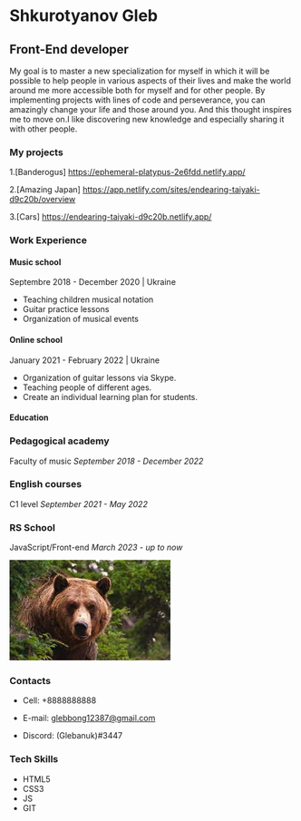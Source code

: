 # Shkurotyanov Gleb

## Front-End developer

My goal is to master a new specialization for myself in which it will be possible to help people in various aspects of their lives and make the world around me more accessible both for myself and for other people. By implementing projects with lines of code and perseverance, you can amazingly change your life and those around you. And this thought inspires me to move on.I like discovering new knowledge and especially sharing it with other people.

### My projects

1.[Banderogus]
<https://ephemeral-platypus-2e6fdd.netlify.app/>

2.[Amazing Japan]
<https://app.netlify.com/sites/endearing-taiyaki-d9c20b/overview>

3.[Cars]
<https://endearing-taiyaki-d9c20b.netlify.app/>

### Work Experience

#### Music school

Septembre 2018 - December 2020 | Ukraine

* Teaching children musical notation
* Guitar practice lessons
* Organization of musical events

#### Online school

January 2021 - February 2022  | Ukraine

* Organization of guitar lessons via Skype.
* Teaching people of different ages.
* Сreate an individual learning plan for students.

#### Education

### Pedagogical academy

Faculty of music
_September 2018 - December 2022_

### English courses

C1 level
_September 2021 - May 2022_

### RS School

JavaScript/Front-end
_March 2023 - up to now_

![my avatar](./brown%20bear.jpg)

### Contacts

* Cell: +8888888888

* E-mail: <glebbong12387@gmail.com>

* Discord: (Glebanuk)#3447

### Tech Skills

* HTML5
* CSS3
* JS
* GIT
